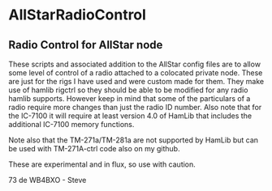 # AllStarRadioControl
## Radio Control for AllStar node

These scripts and associated addition to the AllStar config files are to allow some level of control of a radio attached to a colocated private node. These are just for the rigs I have used and were custom made for them. They make use of hamlib rigctrl so they should be able to be modified for any radio hamlib supports. However keep in mind that some of the particulars of a radio require more changes than just the radio ID number. Also note that for the IC-7100 it will require at least version 4.0 of HamLib that includes the additional IC-7100 memory functions.

Note also that the TM-271a/TM-281a are not supported by HamLib but can be used with TM-271A-ctrl code also on my github.

These are experimental and in flux, so use with caution.

73 de WB4BXO - Steve
